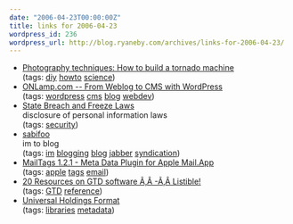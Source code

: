 ```yaml
---
date: "2006-04-23T00:00:00Z"
title: links for 2006-04-23
wordpress_id: 236
wordpress_url: http://blog.ryaneby.com/archives/links-for-2006-04-23/
---
```

<ul class="delicious">
	<li>
		<div class="delicious-link"><a href="http://www.weather-photography.com/techniques.php?cat=miscellaneous&page=tornado_machine">Photography techniques: How to build a tornado machine</a></div>
		<div class="delicious-tags">(tags: <a href="http://del.icio.us/eby/diy">diy</a> <a href="http://del.icio.us/eby/howto">howto</a> <a href="http://del.icio.us/eby/science">science</a>)</div>
	</li>
	<li>
		<div class="delicious-link"><a href="http://www.onlamp.com/pub/a/onlamp/2006/04/20/from-weblog-to-cms.html">ONLamp.com -- From Weblog to CMS with WordPress</a></div>
		<div class="delicious-tags">(tags: <a href="http://del.icio.us/eby/wordpress">wordpress</a> <a href="http://del.icio.us/eby/cms">cms</a> <a href="http://del.icio.us/eby/blog">blog</a> <a href="http://del.icio.us/eby/webdev">webdev</a>)</div>
	</li>
	<li>
		<div class="delicious-link"><a href="http://www.pirg.org/consumer/credit/statelaws.htm">State Breach and Freeze Laws</a></div>
		<div class="delicious-extended">disclosure of personal information laws</div>
		<div class="delicious-tags">(tags: <a href="http://del.icio.us/eby/security">security</a>)</div>
	</li>
	<li>
		<div class="delicious-link"><a href="http://www.sabifoo.com/main">sabifoo</a></div>
		<div class="delicious-extended">im to blog</div>
		<div class="delicious-tags">(tags: <a href="http://del.icio.us/eby/im">im</a> <a href="http://del.icio.us/eby/blogging">blogging</a> <a href="http://del.icio.us/eby/blog">blog</a> <a href="http://del.icio.us/eby/jabber">jabber</a> <a href="http://del.icio.us/eby/syndication">syndication</a>)</div>
	</li>
	<li>
		<div class="delicious-link"><a href="http://www.indev.ca/MailTags.html">MailTags 1.2.1 - Meta Data Plugin for Apple Mail.App</a></div>
		<div class="delicious-tags">(tags: <a href="http://del.icio.us/eby/apple">apple</a> <a href="http://del.icio.us/eby/tags">tags</a> <a href="http://del.icio.us/eby/email">email</a>)</div>
	</li>
	<li>
		<div class="delicious-link"><a href="http://www.listible.com/list/gtd-software">20 Resources on GTD software Ã‚Â -Ã‚Â Listible!</a></div>
		<div class="delicious-tags">(tags: <a href="http://del.icio.us/eby/GTD">GTD</a> <a href="http://del.icio.us/eby/reference">reference</a>)</div>
	</li>
	<li>
		<div class="delicious-link"><a href="http://www.openly.com/uhf/about.html">Universal Holdings Format</a></div>
		<div class="delicious-tags">(tags: <a href="http://del.icio.us/eby/libraries">libraries</a> <a href="http://del.icio.us/eby/metadata">metadata</a>)</div>
	</li>
</ul>
